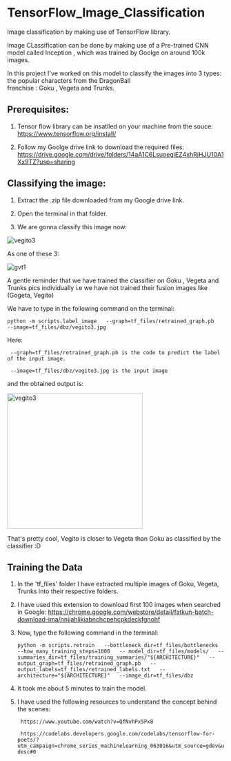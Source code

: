 # TensorFlow_Image_Classification
Image classification by making use of TensorFlow library.

Image CLassification can be done by making use of a Pre-trained CNN model called Inception , which was trained by Goolge on around 100k images.

In this project I've worked on this model to classify the images into 3 types: the popular characters from the DragonBall  
franchise : Goku , Vegeta and Trunks.

## Prerequisites:

1) Tensor flow library can be insatlled on your machine from the souce: https://www.tensorflow.org/install/

2) Follow my Goolge drive link to download the required files:     https://drive.google.com/drive/folders/14aA1C6LsuoegiEZ4xhRjHJU10A1Xx9TZ?usp=sharing

## Classifying the image:

1) Extract the .zip file downloaded from my Google drive link.

2) Open the terminal in that folder.

3) We are gonna classify this image now:

![vegito3](https://user-images.githubusercontent.com/37662337/40265513-50699d3e-5b57-11e8-92b9-872a6980b631.jpg)

As one of these 3:

![gvt1](https://user-images.githubusercontent.com/37662337/40265531-ae332cc8-5b57-11e8-9d08-f999c504e171.png)

A gentle reminder that we have trained the classifier on Goku , Vegeta and Trunks pics individually i.e we have not trained their fusion images like (Gogeta, Vegito)

We have to type in the following command on the terminal:

    
    python -m scripts.label_image   --graph=tf_files/retrained_graph.pb    --image=tf_files/dbz/vegito3.jpg

Here:
     
     --graph=tf_files/retrained_graph.pb is the code to predict the label of the input image.
     
     --image=tf_files/dbz/vegito3.jpg is the input image 
     
 and the obtained output is:
 
 <img width="314" alt="vegito3" src="https://user-images.githubusercontent.com/37662337/40265610-0992c258-5b59-11e8-83a4-d21532867cff.png">

That's pretty cool, Vegito is closer to Vegeta than Goku as classified by the classifier :D 

## Training the Data

1) In the 'tf_files' folder I have extracted multiple images of Goku, Vegeta, Trunks into their respective folders.

2) I have used this extension to download first 100 images when searched in Google: https://chrome.google.com/webstore/detail/fatkun-batch-download-ima/nnjjahlikiabnchcpehcpkdeckfgnohf

3) Now, type the following command in the terminal:

       python -m scripts.retrain   --bottleneck_dir=tf_files/bottlenecks   --how_many_training_steps=1000   -- model_dir=tf_files/models/   --summaries_dir=tf_files/training_summaries/"${ARCHITECTURE}"   --output_graph=tf_files/retrained_graph.pb   --output_labels=tf_files/retrained_labels.txt   --architecture="${ARCHITECTURE}"   --image_dir=tf_files/dbz

4) It took me about 5 minutes to train the model.

5) I have used the following resources to understand the concept behind the scenes:
 
        https://www.youtube.com/watch?v=QfNvhPx5Px8
 
        https://codelabs.developers.google.com/codelabs/tensorflow-for-poets/? utm_campaign=chrome_series_machinelearning_063016&utm_source=gdev&utm_medium=yt-desc#0
 
     


